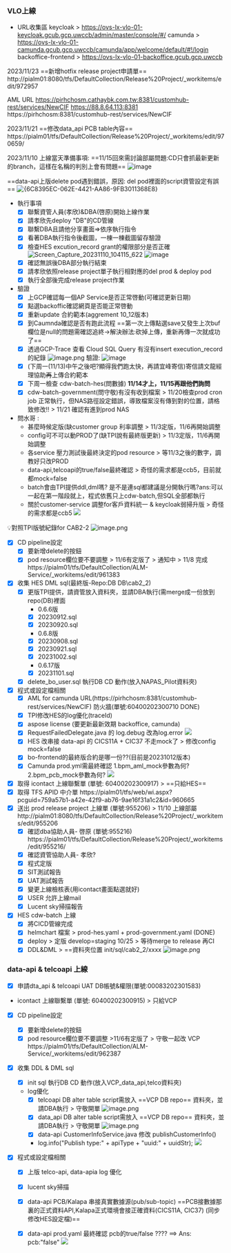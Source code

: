 
### VLO上線
- URL收集區
keycloak > https://ovs-lx-vlo-01-keycloak.gcub.gcp.uwccb/admin/master/console/#/
camunda > https://ovs-lx-vlo-01-camunda.gcub.gcp.uwccb/camunda/app/welcome/default/#!/login
backoffice-frontend > https://ovs-lx-vlo-01-backoffice.gcub.gcp.uwccb


2023/11/23 ==新增hotfix release project申請單==
http://pialm01:8080/tfs/DefaultCollection/Release%20Project/_workitems/edit/972957

AML URL
https://pirhchosm.cathaybk.com.tw:8381/customhub-rest/services/NewCIF
https://88.8.64.113:8381
https://pirhchosm:8381/customhub-rest/services/NewCIF

2023/11/21
==修改data_api PCB table內容==
https://pialm01/tfs/DefaultCollection/Release%20Project/_workitems/edit/970659/

2023/11/10 上線當天準備事項:
==11/15回來需討論部屬問題:CD只會抓最新更新的branch，這樣在名稱的判別上會有問題==
![image](https://hackmd.io/_uploads/H11Oa8smT.png)

==data-api上版delete pod遇到錯誤，原因: del pod裡面的script資管設定有誤==
![{6C8395EC-062E-4421-AA86-9FB3011368E8}](https://hackmd.io/_uploads/H1aM_HxEa.png)


- 執行事項
    - [x] 聯繫資管人員(孝欣)&DBA(啓原)開始上線作業
    - [x] 請孝欣先deploy "DB"的CD管線
    - [x] 聯繫DBA且請他分享畫面=>依序執行指令
    - [x] 看著DBA執行指令後截圖，一棟一棟截圖留存驗證
    - [x] 檢查HES excution_record grant的權限部分是否正確
    ![Screen_Capture_20231110_104115_622](https://hackmd.io/_uploads/HJwj_zsQT.png)
     ![image](https://hackmd.io/_uploads/Hka4_zoXp.png)
    - [x] 確認無誤後DBA部分執行結束
    - [x] 請孝欣依照release project單子執行相對應的del prod & deploy pod
    - [x] 執行全部後完成release project作業
- 驗證
    - [x] 上GCP確認每一個AP Service是否正常啓動(可確認更新日期)
    - [x] 點選backoffic確認網頁是否能正常啓動
    - [x] 重新update 合約範本(aggrement 10_12版本)
    - [x] 到Caumnda確認是否有跑此流程
    ==第一次上傳點選save又發生上次buf欄位是null的問題需確認追終->解決辦法:砍掉上傳，重新再傳一次就成功了==
    - [x] 透過GCP-Trace 查看 Cloud SQL Query 有沒有insert execution_record的紀錄
    ![image.png](https://hackmd.io/_uploads/HJA-8pumT.png)
    驗證:
    ![image](https://hackmd.io/_uploads/S1s4FzjXT.png)
    - [x] (下周一(11/13)中午之後吧?顯得我們跑太快，再請宜峰寄信)寄信請文龍經理協助~~再~~上傳合約範本
    - [x] 下周一檢查 cdw-batch-hes(問數據) **11/14才上，11/15再跟他們詢問**
    - [x] cdw-batch-government(問守敬)有沒有收到檔案 > 11/20檢查prod cron job 正常執行，但NAS路徑設定錯誤，導致檔案沒有傳到對的位置，請格致修改!! > 11/21 確認有進到prod NAS

- 問水哥 :
    - 甚麼時候定版(缺customer group 利率調整 > 11/3定版，11/6再開始調整
    - config可不可以動PROD了(缺TPI說有最終版更新) > 11/3定版，11/6再開始調整
    - 各service 壓力測試後最終決定的pod resource > 等11/3之後的數字，調教好只改PROD
    - data-api,telcoapi的true/false最終確認 > 奇怪的需求都是ccb5，目前就都mock=false
    - batch會由TPI提供ddl,dml嗎? 是不是連sql都建議是分開執行嗎?ans:可以一起在第一階段就上，程式依舊只上cdw-batch,但SQL全部都執行
    - 關於customer-service 調整for客戶資料統一 & keycloak弱掃升版 > 奇怪的需求都是ccb5
![](https://hackmd.io/_uploads/HkrMG10f6.jpg)

:bulb:對照TPI版號紀錄for CAB2-2
![image.png](https://hackmd.io/_uploads/r1d6hZP76.png)

- [x] CD pipeline設定
    - [x] 要新增delete的按鈕
    - [x] pod resource欄位要不要調整 > 11/6有定版了 > 通知中 > 11/8 完成
    https://pialm01/tfs/DefaultCollection/ALM-Service/_workitems/edit/961383
    
- [x] 收集 HES DML sql(最終版-Repo:DB DB\cab2_2)
    - [x] 更版TPI提供，請資管放入資料夾，並請DBA執行(需merge成一份放到repo(DB)裡面
        - 0.6.6版
        - [x] 20230912.sql
        - [x] 20230920.sql 
        - 0.6.8版
        - [x] 20230908.sql
        - [x] 20230921.sql
        - [x] 20231002.sql
        - 0.6.17版
        - [x] 20231101.sql
    - [X] delete_bo_user.sql 執行DB CD 動作(放入NAPAS_Pilot資料夾)

- [x] 程式或設定檔相關
    - [X] AML for camunda URL(https://pirhchosm:8381/customhub-rest/services/NewCIF) 防火牆(單號:60400202300710 DONE)
    - [X] TPI修改HES的log優化(traceId)
    - [x] aspose license (要更新最新效期 backoffice, camunda)
    - [x] RequestFailedDelegate.java 的 log.debug 改為log.error
    ![](https://hackmd.io/_uploads/Sk04yFcJT.png)
    - [x] HES 改串接 data-api 的 CICS11A + CIC37 不走mock了 > 修改config mock=false
    - [x] bo-frontend的最終版合約是哪一份??(目前是20231012版本)
    - [x] Camunda prod.yml需最終確認
        1.bpm_aml_mock參數為何?
        2.bpm_pcb_mock參數為何?
    ![](https://hackmd.io/_uploads/SyrTtJIG6.png)

- [x] 取得 icontact 上線聯繫單 (單號: 60400202300917) > ==只給HES==
- [x] 取得 TFS APID 中介單
https://pialm01/tfs/web/wi.aspx?pcguid=759a57b1-a42e-42f9-ab76-9ae16f31a1c2&id=960665
- [x] 送出 prod release project 上線單 (單號:955206) > 11/10 上線部屬
http://pialm01:8080/tfs/DefaultCollection/Release%20Project/_workitems/edit/955206
    - [x] 確認dba協助人員- 啓原 (單號:955216)
https://pialm01/tfs/DefaultCollection/Release%20Project/_workitems/edit/955216/
    - [x] 確認資管協助人員- 孝欣?
    - [X] 程式定版
    - [X] SIT測試報告
    - [X] UAT測試報告
    - [X] 變更上線檢核表(用icontact畫面點選就好)
    - [X] USER 允許上線mail
    - [X] Lucent sky掃描報告

- [x] HES cdw-batch 上線
    - [x] 將CICD管線完成
    - [x] helmchart 檔案 > prod-hes.yaml + prod-government.yaml (DONE)
    - [x] deploy > 定版 develop=staging 10/25 > 等待merge to release 再CI
    - [x] DDL&DML > ==資料夾位置 init/sql/cab2_2/xxxx
    ![image.png](https://hackmd.io/_uploads/r1WxpCBm6.png)

### data-api & telcoapi 上線
- [x] 申請dta_api & telcoapi UAT DB帳號&權限(單號:00083202301583)
- icontact 上線聯繫單 (單號: 60400202300915) > 只給VCP
- [x] CD pipeline設定
    - [x] 要新增delete的按鈕
    - [x] pod resource欄位要不要調整 >11/6有定版了 > 守敬一起改 VCP
    https://pialm01/tfs/DefaultCollection/ALM-Service/_workitems/edit/962387

- [x] 收集 DDL & DML sql
    - [X] init sql 執行DB CD 動作(放入VCP_data_api,telco資料夾)
    - log優化
        - [x] telcoapi DB alter table script需放入 ==VCP DB repo== 資料夾，並請DBA執行 > 守敬開單
        ![image.png](https://hackmd.io/_uploads/ryFKVzwQp.png)
        - [x] data_api DB alter table script需放入 ==VCP DB repo== 資料夾，並請DBA執行 > 守敬開單
        ![image.png](https://hackmd.io/_uploads/Bkpd4fDXT.png)
        - [x] data-api CustomerInfoService.java 修改 publishCustomerInfo()
        -  log.info("Publish type:" + apiType + "uuid:" + uuidStr);
        ![](https://hackmd.io/_uploads/H1s0rqyM6.png)

- [x] 程式或設定檔相關
    - [X] 上版 telco-api, data-apia log 優化
    - [x] lucent sky掃描
    - [x] data-api PCB/Kalapa 串接真實數據源(pub/sub-topic)
    ==PCB接數據那裏的正式資料API,Kalapa正式環境會接正確資料(CICS11A, CIC37) (同步修改HES設定檔)==
    - [x] data-api prod.yaml 最終確認 pcb的true/false ????
    ==> Ans: pcb:"false"
    ![](https://hackmd.io/_uploads/r1eU4S8GT.png)



